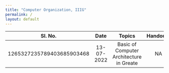 ```yaml
---
title: "Computer Organization, IIIG"
permalink: /
layout: default
---
```



| Sl. No. | Date    | Topics  | Handouts| PPT     | Notes   |
|:---:|:------------:|:-------------------------------------------:|:--------------------------: |:-------------------:|:--------------:|
| 1265327235789403685903468  | 13-07-2022   | Basic of Computer Architecture in Greate    | NA       |  NA      | NA       |

